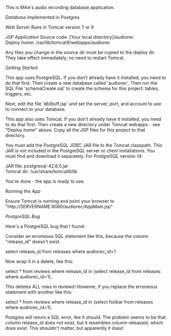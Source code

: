 This is Mike's audio recording database application.

*Database*
Implemented in Postgres

*Web Server*
Runs in Tomcat version 7 or 9

*JSP Application*
Source code: \[Your local directory\]/audiorec<br/>
Deploy home: /var/lib/tomcat9/webapps/audiorec<br/>

Any files you change in the source dir must be copied to the deploy dir.
They take effect immediately; no need to restart Tomcat.

*Getting Started*

This app uses PostgreSQL. If you don't already have it installed, you need to do that first. Then create a new database called 'audiorec'. Then run the SQL File 'schemaCreate.sql' to create the schema for this project: tables, triggers, etc.

Next, edit the file 'dbStuff.jsp' and set the server, port, and account to use to connect to your database.

This app also uses Tomcat. If you don't already have it installed, you need to do that first. Then create a new directory under Tomcat webapps - see "Deploy home" above. Copy all the JSP files for this project to that directory.

You must add the PostgreSQL JDBC JAR file to the Tomcat classpath. This JAR is not included in the PostgreSQL server or client installations. You must find and download it separately. For PostgreSQL version 14:

JAR file: postgresql-42.6.0.jar<br/>
Tomcat dir: /usr/share/tomcat9/lib<br/>

You're done - the app is ready to use.

*Running the App*

Ensure Tomcat is running and point your browser to "http://SERVERNAME:8080/audiorec/AppMain.jsp"

*PostgreSQL Bug*

Here's a PostgreSQL bug that I found:

Consider an erroneous SQL statement like this, because the column "release_id" doesn't exist.

select release_id from releases where audiorec_id=1

Now wrap it in a delete, like this:

select * from reviews where release_id in (select release_id from releases where audiorec_id=1);

This deletes ALL rows in reviews!
However, if you replace the erroneous statement with another like this:

select * from reviews where release_id in (select foobar from releases where audiorec_id=1);

Postgres will return a SQL error, like it should.
The problem seems to be that column release_id does not exist, but it resembles column releaseid, which does exist.
This shouldn't matter, but apparently it does!
